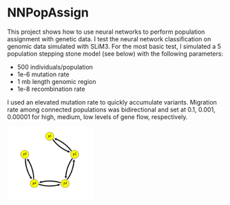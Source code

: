 # NNPopAssign

This project shows how to use neural networks to perform population assignment with genetic data. I test the neural network classification on genomic data simulated with SLiM3. For the most basic test, I simulated a 5 population stepping stone model (see below) with the following parameters:

* 500 individuals/population
* 1e-6 mutation rate
* 1 mb length genomic region
* 1e-8 recombination rate

I used an elevated mutation rate to quickly accumulate variants. Migration rate among connected populations was bidirectional and set at 0.1, 0.001, 0.00001 for high, medium, low levels of gene flow, respectively.


<img src="./images/stepping-stone.png" alt="stepping-stone-model" width="200"/>

